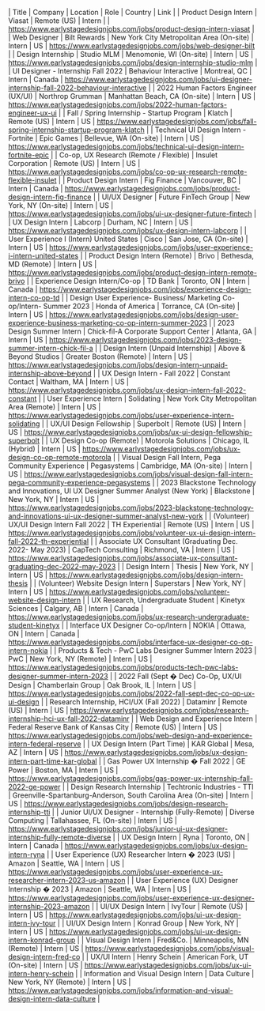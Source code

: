 | Title | Company | Location | Role | Country | Link |
| Product Design Intern | Viasat | Remote (US) | Intern |  | https://www.earlystagedesignjobs.com/jobs/product-design-intern-viasat |
| Web Designer | Bilt Rewards | New York City Metropolitan Area (On-site) | Intern | US | https://www.earlystagedesignjobs.com/jobs/web-designer-bilt |
| Design Internship | Studio MLM | Menomonie, WI (On-site) | Intern | US | https://www.earlystagedesignjobs.com/jobs/design-internship-studio-mlm |
| UI Designer - Internship Fall 2022 | Behaviour Interactive | Montreal, QC | Intern | Canada | https://www.earlystagedesignjobs.com/jobs/ui-designer-internship-fall-2022-behaviour-interactive |
| 2022 Human Factors Engineer (UX/UI) | Northrop Grumman | Manhattan Beach, CA (On-site) | Intern | US | https://www.earlystagedesignjobs.com/jobs/2022-human-factors-engineer-ux-ui |
| Fall / Spring Internship - Startup Program | Klatch | Remote (US) | Intern | US | https://www.earlystagedesignjobs.com/jobs/fall-spring-internship-startup-program-klatch |
| Technical UI Design Intern - Fortnite | Epic Games | Bellevue, WA (On-site) | Intern | US | https://www.earlystagedesignjobs.com/jobs/technical-ui-design-intern-fortnite-epic |
| Co-op, UX Research (Remote / Flexible) | Insulet Corporation | Remote (US) | Intern | US | https://www.earlystagedesignjobs.com/jobs/co-op-ux-research-remote-flexible-insulet |
| Product Design Intern | Fig Finance | Vancouver, BC | Intern | Canada | https://www.earlystagedesignjobs.com/jobs/product-design-intern-fig-finance |
| UI/UX Designer | Future FinTech Group | New York, NY (On-site) | Intern | US | https://www.earlystagedesignjobs.com/jobs/ui-ux-designer-future-fintech |
| UX Design Intern | Labcorp | Durham, NC | Intern | US | https://www.earlystagedesignjobs.com/jobs/ux-design-intern-labcorp |
| User Experience I (Intern) United States | Cisco | San Jose, CA (On-site) | Intern | US | https://www.earlystagedesignjobs.com/jobs/user-experience-i-intern-united-states |
| Product Design Intern (Remote) | Brivo | Bethesda, MD (Remote) | Intern | US | https://www.earlystagedesignjobs.com/jobs/product-design-intern-remote-brivo |
| Experience Design Intern/Co-op | TD Bank | Toronto, ON | Intern | Canada | https://www.earlystagedesignjobs.com/jobs/experience-design-intern-co-op-td |
| Design User Experience- Business/ Marketing Co-op/Intern- Summer 2023 | Honda of America | Torrance, CA (On-site) | Intern | US | https://www.earlystagedesignjobs.com/jobs/design-user-experience-business-marketing-co-op-intern-summer-2023 |
| 2023 Design Summer Intern |  Chick-fil-A Corporate Support Center | Atlanta, GA | Intern | US | https://www.earlystagedesignjobs.com/jobs/2023-design-summer-intern-chick-fil-a |
| Design Intern (Unpaid Internship) | Above & Beyond Studios | Greater Boston (Remote) | Intern | US | https://www.earlystagedesignjobs.com/jobs/design-intern-unpaid-internship-above-beyond |
| UX Design Intern - Fall 2022  | Constant Contact | Waltham, MA | Intern | US | https://www.earlystagedesignjobs.com/jobs/ux-design-intern-fall-2022-constant |
| User Experience Intern | Solidating | New York City Metropolitan Area (Remote) | Intern | US | https://www.earlystagedesignjobs.com/jobs/user-experience-intern-solidating |
| UX/UI Design Fellowship | Superbolt | Remote (US) | Intern | US | https://www.earlystagedesignjobs.com/jobs/ux-ui-design-fellowship-superbolt |
| UX Design Co-op (Remote)  | Motorola Solutions | Chicago, IL (Hybrid) | Intern | US | https://www.earlystagedesignjobs.com/jobs/ux-design-co-op-remote-motorola |
| Visual Design Fall Intern, Pega Community Experience | Pegasystems | Cambridge, MA (On-site) | Intern | US | https://www.earlystagedesignjobs.com/jobs/visual-design-fall-intern-pega-community-experience-pegasystems |
| 2023 Blackstone Technology and Innovations, UI UX Designer Summer Analyst (New York) | Blackstone | New York, NY | Intern | US | https://www.earlystagedesignjobs.com/jobs/2023-blackstone-technology-and-innovations-ui-ux-designer-summer-analyst-new-york |
| (Volunteer) UX/UI Design Intern Fall 2022 | TH Experiential | Remote (US) | Intern | US | https://www.earlystagedesignjobs.com/jobs/volunteer-ux-ui-design-intern-fall-2022-th-experiential |
| Associate UX Consultant (Graduating Dec. 2022- May 2023) | CapTech Consulting | Richmond, VA | Intern | US | https://www.earlystagedesignjobs.com/jobs/associate-ux-consultant-graduating-dec-2022-may-2023 |
| Design Intern | Thesis | New York, NY | Intern | US | https://www.earlystagedesignjobs.com/jobs/design-intern-thesis |
| (Volunteer) Website Design Intern | Superstars | New York, NY | Intern | US | https://www.earlystagedesignjobs.com/jobs/volunteer-website-design-intern |
| UX Research, Undergraduate Student | Kinetyx Sciences | Calgary, AB | Intern | Canada | https://www.earlystagedesignjobs.com/jobs/ux-research-undergraduate-student-kinetyx |
| Interface UX Designer Co-op/Intern | NOKIA | Ottawa, ON | Intern | Canada | https://www.earlystagedesignjobs.com/jobs/interface-ux-designer-co-op-intern-nokia |
| Products & Tech - PwC Labs Designer Summer Intern 2023 | PwC | New York, NY (Remote) | Intern | US | https://www.earlystagedesignjobs.com/jobs/products-tech-pwc-labs-designer-summer-intern-2023 |
| 2022 Fall (Sept � Dec) Co-Op, UX/UI Design | Chamberlain Group | Oak Brook, IL | Intern | US | https://www.earlystagedesignjobs.com/jobs/2022-fall-sept-dec-co-op-ux-ui-design |
| Research Internship, HCI/UX (Fall 2022) | Dataminr | Remote (US) | Intern | US | https://www.earlystagedesignjobs.com/jobs/research-internship-hci-ux-fall-2022-dataminr |
| Web Design and Experience Intern | Federal Reserve Bank of Kansas City | Remote (US) | Intern | US | https://www.earlystagedesignjobs.com/jobs/web-design-and-experience-intern-federal-reserve |
| UX Design Intern (Part Time) | KAR Global | Mesa, AZ | Intern | US | https://www.earlystagedesignjobs.com/jobs/ux-design-intern-part-time-kar-global |
| Gas Power UX Internship � Fall 2022 | GE Power | Boston, MA | Intern | US | https://www.earlystagedesignjobs.com/jobs/gas-power-ux-internship-fall-2022-ge-power |
| Design Research Internship | Techtronic Industries - TTI | Greenville-Spartanburg-Anderson, South Carolina Area (On-site) | Intern | US | https://www.earlystagedesignjobs.com/jobs/design-research-internship-tti |
| Junior UI/UX Designer - Internship (Fully-Remote) | Diverse Computing | Tallahassee, FL (On-site) | Intern | US | https://www.earlystagedesignjobs.com/jobs/junior-ui-ux-designer-internship-fully-remote-diverse |
| UX Design Intern | Ryna | Toronto, ON | Intern | Canada | https://www.earlystagedesignjobs.com/jobs/ux-design-intern-ryna |
| User Experience (UX) Researcher Intern � 2023 (US) | Amazon | Seattle, WA | Intern | US | https://www.earlystagedesignjobs.com/jobs/user-experience-ux-researcher-intern-2023-us-amazon |
| User Experience (UX) Designer Internship � 2023 | Amazon | Seattle, WA | Intern | US | https://www.earlystagedesignjobs.com/jobs/user-experience-ux-designer-internship-2023-amazon |
| UI/UX Design Intern | IvyTour | Remote (US) | Intern | US | https://www.earlystagedesignjobs.com/jobs/ui-ux-design-intern-ivy-tour |
| UI/UX Design Intern | Konrad Group | New York, NY | Intern | US | https://www.earlystagedesignjobs.com/jobs/ui-ux-design-intern-konrad-group |
| Visual Design Intern | Fred&Co. | Minneapolis, MN (Remote) | Intern | US | https://www.earlystagedesignjobs.com/jobs/visual-design-intern-fred-co |
| UX/UI Intern | Henry Schein | American Fork, UT (On-site) | Intern | US | https://www.earlystagedesignjobs.com/jobs/ux-ui-intern-henry-schein |
| Information and Visual Design Intern | Data Culture | New York, NY (Remote) | Intern | US | https://www.earlystagedesignjobs.com/jobs/information-and-visual-design-intern-data-culture |
